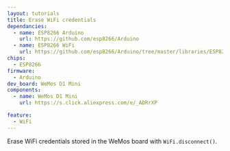 ```yaml
---
layout: tutorials
title: Erase WiFi credentials
dependancies:
  - name: ESP8266 Arduino
    url: https://github.com/esp8266/Arduino
  - name: ESP8266 WiFi
    url: https://github.com/esp8266/Arduino/tree/master/libraries/ESP8266WiFi
chips:
  - ESP8266
firmware:
  - Arduino
dev_board: WeMos D1 Mini
components:
  - name: WeMos D1 Mini
    url: https://s.click.aliexpress.com/e/_ADRrXP

feature:
  - WiFi
---
```


Erase WiFi credentials stored in the WeMos board with `WiFi.disconnect()`.
